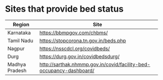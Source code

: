 # Sites that provide bed status

Region | Site
---    | ---
Karnataka  | https://bbmpgov.com/chbms/
Tamil Nadu | https://stopcorona.tn.gov.in/beds.php
Nagpur     | https://nsscdcl.org/covidbeds/
Durg       | https://durg.gov.in/covidbedsdurg/		
Madhya Pradesh | http://sarthak.nhmmp.gov.in/covid/facility-bed-occupancy-dashboard/
